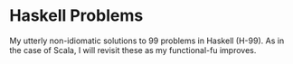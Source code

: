 # Haskell Problems
My utterly non-idiomatic solutions to 99 problems in
Haskell (H-99). As in the case of Scala, I will revisit these as my
functional-fu improves.
